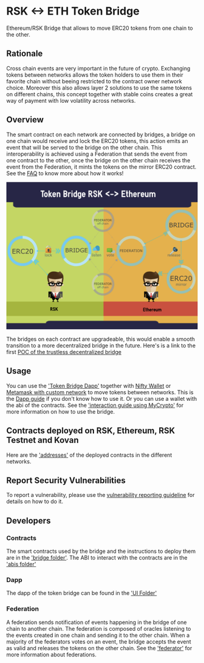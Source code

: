 # RSK <-> ETH Token Bridge

Ethereum/RSK Bridge that allows to move ERC20 tokens from one chain to the other.

## Rationale

Cross chain events are very important in the future of crypto. Exchanging tokens between networks allows the token holders to use them in their favorite chain without beeing restricted to the contract owner network choice. Moreover this also allows layer 2 solutions to use the same tokens on different chains, this concept together with stable coins creates a great way of payment with low volatility across networks.

## Overview

The smart contract on each network are connected by bridges, a bridge on one chain would receive and lock the ERC20 tokens, this action emits an event that will be served to the bridge on the other chain. This interoperability is achieved using a Federation that sends the event from one contract to the other, once the bridge on the other chain receives the event from the Federation, it mints the tokens on the mirror ERC20 contract.
See the [FAQ](./docs/FAQ.md) to know more about how it works!

<p align="center">
  <img src="./docs/images/token-bridge-diagram.png"/>
</p>

The bridges on each contract are upgradeable, this would enable a smooth transition to a more decentralized bridge in the future. Here's is a link to the first 
[POC of the trustless decentralized bridge](https://github.com/rsksmart/tokenbridge/releases/tag/decentralized-poc-v0.1)

## Usage

You can use the ['Token Bridge Dapp'](https://tokenbridge.rsk.co/) together with [Nifty Wallet](https://chrome.google.com/webstore/detail/nifty-wallet/jbdaocneiiinmjbjlgalhcelgbejmnid) or [Metamask with custom network](https://github.com/rsksmart/rskj/wiki/Configure-Metamask-to-connect-with-RSK) to move tokens between networks. This is the [Dapp guide](./docs/DappGuide.md) if you don't know how to use it.
Or you can use a wallet with the abi of the contracts. See the ['interaction guide using MyCrypto'](./docs/UsingMyCrypto.md) for more information on how to use the bridge.

## Contracts deployed on RSK, Ethereum, RSK Testnet and Kovan

Here are the ['addresses'](./docs/ContractAdddresses.md) of the deployed contracts in the different networks.

## Report Security Vulnerabilities

To report a vulnerability, please use the [vulnerability reporting guideline](./SECURITY.md) for details on how to do it.

## Developers

### Contracts

The smart contracts used by the bridge and the instructions to deploy them are in the ['bridge folder'](./bridge/README.md).
The ABI to interact with the contracts are in the ['abis folder'](./abis)

### Dapp

The dapp of the token bridge can be found in the ['UI Folder'](./ui)


### Federation

A federation sends notification of events happening in the bridge of one chain to another chain. The federation is composed of oracles listening to the events created in one chain and sending it to the other chain. When a majority of the federators votes on an event, the bridge accepts the event as valid and releases the tokens on the other chain.
See the ['federator'](./federator/README.md) for more information about federations.
